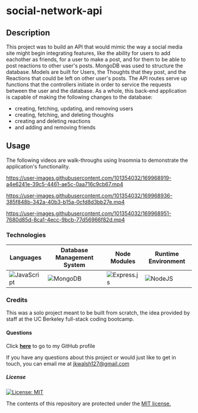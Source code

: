 # social-network-api

## Description
This project was to build an API that would mimic the way a social media site might begin integrating features, like the ability for users to add eachother as friends, for a user to make a post, and for them to be able to post reactions to other user's posts. MongoDB was used to structure the database. Models are built for Users, the Thoughts that they post, and the Reactions that could be left on other user's posts. The API routes serve up functions that the controllers initiate in order to service the requests between the user and the database. As a whole, this back-end application is capable of making the following changes to the database:
- creating, fetching, updating, and removing users
- creating, fetching, and deleting thoughts
- creating and deleting reactions
- and adding and removing friends


## Usage
The following videos are walk-throughs using Insomnia to demonstrate the application's functionality.


https://user-images.githubusercontent.com/101354032/169968919-a4e6241e-39c5-4461-ae5c-0aa716c9cb67.mp4


https://user-images.githubusercontent.com/101354032/169968936-385f848b-342a-40b3-b15a-0cfd8d3bb27e.mp4


https://user-images.githubusercontent.com/101354032/169968951-7680d85d-8ca1-4ecc-9bcb-77d56966f82d.mp4

### Technologies
|   Languages  | Database Management System  |  Node Modules | Runtime Environment
| ----------- | ----------- | ----------- |  ----------- | 
| ![JavaScript](https://img.shields.io/badge/javascript-%23323330.svg?style=for-the-badge&logo=javascript&logoColor=%23F7DF1E) | ![MongoDB](https://img.shields.io/badge/MongoDB-%234ea94b.svg?style=for-the-badge&logo=mongodb&logoColor=white) | ![Express.js](https://img.shields.io/badge/express.js-%23404d59.svg?style=for-the-badge&logo=express&logoColor=%2361DAFB) | ![NodeJS](https://img.shields.io/badge/node.js-6DA55F?style=for-the-badge&logo=node.js&logoColor=white)  |

### Credits
This was a solo project meant to be built from scratch, the idea provided by staff at the UC Berkeley full-stack coding bootcamp.

#### Questions
Click <a href="https://github.com/jkwalsh127" target="_blank">**here**<a> to go to my GitHub profile

If you have any questions about this project or would just like to get in touch, you can email me at <a href="mailto:jkwalsh127@gmail.com" target="_blank">jkwalsh127@gmail.com</a>

##### License
[![License: MIT](https://img.shields.io/badge/License-MIT-yellow.svg)](https://opensource.org/licenses/MIT)

The contents of this repository are protected under the <a href="https://opensource.org/licenses/MIT">MIT license.</a>

